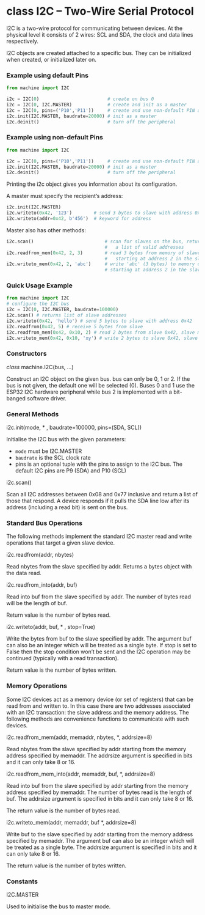 # class I2C – Two-Wire Serial Protocol

I2C is a two-wire protocol for communicating between devices. At the physical level it consists of 2 wires: SCL and SDA, the clock and data lines respectively.

I2C objects are created attached to a specific bus. They can be initialized when created, or initialized later on.

### Example using default Pins

```python
from machine import I2C

i2c = I2C(0)                         # create on bus 0
i2c = I2C(0, I2C.MASTER)             # create and init as a master
i2c = I2C(0, pins=('P10','P11'))     # create and use non-default PIN assignments (P10=SDA, P11=SCL)
i2c.init(I2C.MASTER, baudrate=20000) # init as a master
i2c.deinit()                         # turn off the peripheral
```

### Example using non-default Pins

```python
from machine import I2C

i2c = I2C(0, pins=('P10','P11'))     # create and use non-default PIN assignments (P10=SDA, P11=SCL)
i2c.init(I2C.MASTER, baudrate=20000) # init as a master
i2c.deinit()                         # turn off the peripheral
```



Printing the i2c object gives you information about its configuration.

A master must specify the recipient’s address:

```python
i2c.init(I2C.MASTER)
i2c.writeto(0x42, '123')        # send 3 bytes to slave with address 0x42
i2c.writeto(addr=0x42, b'456')  # keyword for address
```

Master also has other methods:

```python
i2c.scan()                          # scan for slaves on the bus, returning
                                    #   a list of valid addresses
i2c.readfrom_mem(0x42, 2, 3)        # read 3 bytes from memory of slave 0x42,
                                    #   starting at address 2 in the slave
i2c.writeto_mem(0x42, 2, 'abc')     # write 'abc' (3 bytes) to memory of slave 0x42
                                    # starting at address 2 in the slave, timeout after 1 second
```

### Quick Usage Example

```python
from machine import I2C
# configure the I2C bus
i2c = I2C(0, I2C.MASTER, baudrate=100000)
i2c.scan() # returns list of slave addresses
i2c.writeto(0x42, 'hello') # send 5 bytes to slave with address 0x42
i2c.readfrom(0x42, 5) # receive 5 bytes from slave
i2c.readfrom_mem(0x42, 0x10, 2) # read 2 bytes from slave 0x42, slave memory 0x10
i2c.writeto_mem(0x42, 0x10, 'xy') # write 2 bytes to slave 0x42, slave memory 0x10
```

### Constructors

<class><i>class</i> machine.I2C(bus, ...)</class>

Construct an I2C object on the given bus. bus can only be 0, 1 or 2. If the bus is not given, the default one will be selected (0). Buses 0 and 1 use the ESP32 I2C hardware peripheral while bus 2 is implemented with a bit-banged software driver.

### General Methods

<function>i2c.init(mode, * , baudrate=100000, pins=(SDA, SCL))</function>

Initialise the I2C bus with the given parameters:

- ``mode`` must be <constant>I2C.MASTER</constant>
- ``baudrate`` is the SCL clock rate
- pins is an optional tuple with the pins to assign to the I2C bus. The default I2C pins are P9 (SDA) and P10 (SCL)

<function>i2c.scan()</function>

Scan all I2C addresses between 0x08 and 0x77 inclusive and return a list of those that respond. A device responds if it pulls the SDA line low after its address (including a read bit) is sent on the bus.

### Standard Bus Operations
The following methods implement the standard I2C master read and write operations that target a given slave device.

<function>i2c.readfrom(addr, nbytes)</function>

Read nbytes from the slave specified by addr. Returns a bytes object with the data read.

<function>i2c.readfrom_into(addr, buf)</function>

Read into buf from the slave specified by addr. The number of bytes read will be the length of buf.

Return value is the number of bytes read.

<function>i2c.writeto(addr, buf, * , stop=True)</function>

Write the bytes from buf to the slave specified by addr. The argument buf can also be an integer which will be treated as a single byte. If stop is set to False then the stop condition won’t be sent and the I2C operation may be continued (typically with a read transaction).

Return value is the number of bytes written.

### Memory Operations

Some I2C devices act as a memory device (or set of registers) that can be read from and written to. In this case there are two addresses associated with an I2C transaction: the slave address and the memory address. The following methods are convenience functions to communicate with such devices.

<function>i2c.readfrom_mem(addr, memaddr, nbytes, *, addrsize=8)</function>

Read nbytes from the slave specified by addr starting from the memory address specified by memaddr. The addrsize argument is specified in bits and it can only take 8 or 16.

<function>i2c.readfrom_mem_into(addr, memaddr, buf, *, addrsize=8)</function>

Read into buf from the slave specified by addr starting from the memory address specified by memaddr. The number of bytes read is the length of buf. The addrsize argument is specified in bits and it can only take 8 or 16.

The return value is the number of bytes read.

<function>i2c.writeto_mem(addr, memaddr, buf *, addrsize=8)</function>

Write buf to the slave specified by addr starting from the memory address specified by memaddr. The argument buf can also be an integer which will be treated as a single byte. The addrsize argument is specified in bits and it can only take 8 or 16.

The return value is the number of bytes written.

### Constants

<constant>I2C.MASTER</constant>

Used to initialise the bus to master mode.
